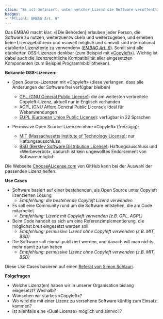 ```yaml
---
claim: "Es ist definiert, unter welcher Lizenz die Software veröffentlicht wird."
badges:
- "Pflicht: EMBAG Art. 9"
---
```


Das EMBAG macht klar: «[Die Behörden] erlauben jeder Person, die Software zu nutzen, weiterzuentwickeln und weiterzugeben, und erheben keine Lizenzgebühren» und «soweit möglich und sinnvoll sind international etablierte Lizenztexte zu verwenden» (_[EMBAG Art. 9](https://www.fedlex.admin.ch/eli/fga/2023/787/de#art_9)_). Somit sind alle etablierten OSS-Lizenzen denkbar (zum Beispiel mit [«Copyleft»](https://de.wikipedia.org/wiki/Copyleft)). Wichtig ist dabei auch die lizenzrechtliche Kompatibilität aller eingesetzten Komponenten (zum Beispiel Programmbibliotheken).

**Bekannte OSS-Lizenzen:**

* Open Source-Lizenzen mit «Copyleft» (diese verlangen, dass alle Änderungen der Software frei verfügbar bleiben)
    * [GPL (GNU General Public License)](https://choosealicense.com/licenses/gpl-3.0/): die am weitesten verbreitete Copyleft-Lizenz, aktuell nur in Englisch vorhanden
    * [AGPL (GNU Affero General Public License)](https://choosealicense.com/licenses/agpl-3.0/): ideal für Webanwendungen
    * [EUPL (European Union Public License)](https://choosealicense.com/licenses/eupl-1.1/): verfügbar in 22 Sprachen

* Permissive Open Source-Lizenzen ohne «Copyleft» (freizügig):
    * [MIT (Massachusetts Institute of Technology License)](https://choosealicense.com/licenses/mit/): nur Haftungsausschluss
    * [BSD (Berkley Software Distribution License)](https://choosealicense.com/licenses/bsd-3-clause/): Haftungsauschluss und «Werbeverbot», dadurch ist kein ungewolltes Endorsement von Software möglich

Die Webseite [ChooseALicense.com](https://choosealicense.com/) von GitHub kann bei der Auswahl der passenden Lizenz helfen.

**Use Cases**

* Software basiert auf einer bestehenden, als Open Source unter Copyleft lizenzierten Lösung
   * _Empfehlung: die bestehende Copyleft Lizenz verwenden_
* Es soll eine Community rund um die Software entstehen, die am Code mitarbeitet
   * _Empfehlung: Lizenz mit Copyleft verwenden (z.B. GPL, AGPL)_
* Beim Code handelt es sich um eine Referenzimplementierung, die möglichst breit eingesetzt werden soll
   * _Empfehlung: permissive Lizenz ohne Copyleft verwenden (z.B. MIT, BSD)_
* Die Software soll einmal publiziert werden, und danach will man nichts mehr damit zu tun haben 
   * _Empfehlung: permissive Lizenz ohne Copyleft verwenden (z.B. MIT, BSD)_

Diese Use Cases basieren auf einen [Referat von Simon Schlauri](https://pretalx.com/it-beschaffungskonferenz-2024/talk/FXVUTW/).

**Folgefragen**

* Welche Lizenz(en) haben wir in unserer Organisation bislang eingesetzt? Weshalb?
* Wünschen wir starkes «Copyleft»?
* Wo wird die mit einer Lizenz zu versehene Software künftig zum Einsatz kommen?
* Ist allenfalls eine «Dual License» möglich und sinnvoll?
